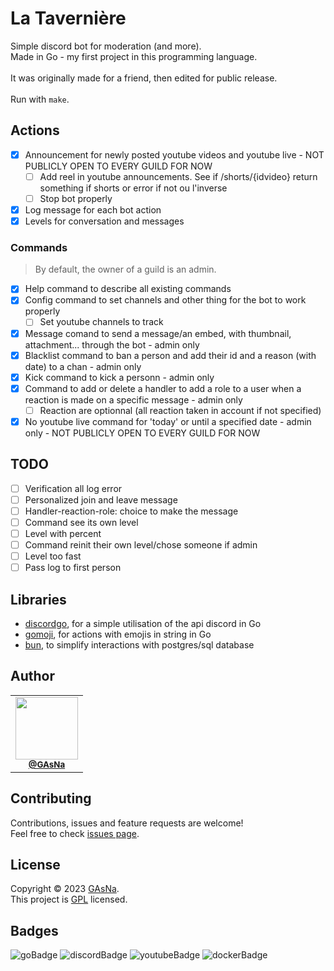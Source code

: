 # La Tavernière

Simple discord bot for moderation (and more).
<br />
Made in Go - my first project in this programming language.
<br /><br />
It was originally made for a friend, then edited for public release.
<br /><br />
Run with ```make```.

## Actions

- [x]  Announcement for newly posted youtube videos and youtube live - NOT PUBLICLY OPEN TO EVERY GUILD FOR NOW
    - [ ]  Add reel in youtube announcements. See if /shorts/{idvideo} return something if shorts or error if not ou l'inverse
    - [ ]  Stop bot properly
- [x]  Log message for each bot action
- [x]  Levels for conversation and messages

### Commands
>By default, the owner of a guild is an admin.

- [x]  Help command to describe all existing commands
- [x]  Config command to set channels and other thing for the bot to work properly
    - [ ]  Set youtube channels to track
- [x]  Message comand to send a message/an embed, with thumbnail, attachment... through the bot - admin only
- [x]  Blacklist command to ban a person and add their id and a reason (with date) to a chan - admin only
- [x]  Kick command to kick a personn - admin only
- [x]  Command to add or delete a handler to add a role to a user when a reaction is made on a specific message - admin only
    - [ ] Reaction are optionnal (all reaction taken in account if not specified)
- [x]  No youtube live command for 'today' or until a specified date - admin only - NOT PUBLICLY OPEN TO EVERY GUILD FOR NOW

## TODO
- [ ]  Verification all log error
- [ ]  Personalized join and leave message
- [ ]  Handler-reaction-role: choice to make the message
- [ ]  Command see its own level
- [ ]  Level with percent
- [ ]  Command reinit their own level/chose someone if admin
- [ ]  Level too fast
- [ ]  Pass log to first person

## Libraries
-  [discordgo](https://github.com/bwmarrin/discordgo), for a simple utilisation of the api discord in Go
-  [gomoji](https://github.com/forPelevin/gomoji), for actions with emojis in string in Go
-  [bun](https://github.com/uptrace/bun), to simplify interactions with postgres/sql database

## Author
<table>
  <tr>
    <td align="center">
      <a href="https://github.com/GAsNA">
        <img src="https://avatars.githubusercontent.com/u/58465901?v=4" width="100px;" alt=""/>
      </a>
      <br />
      <sub>
        <a href="https://github.com/GAsNA">
          <b>@GAsNa</b>
        </a>
        <br />
      </sub>
    </td>
  </tr>
</table>

## Contributing

Contributions, issues and feature requests are welcome!<br />Feel free to check [issues page](https://github.com/GAsNA/la-taverniere/issues).

## License

Copyright © 2023 [GAsNa](https://github.com/GAsNa).<br />
This project is [GPL](https://github.com/GAsNA/la-taverniere/blob/main/LICENSE) licensed.

## Badges
![goBadge](https://img.shields.io/badge/Go-00ADD8?style=for-the-badge&logo=go&logoColor=white)
![discordBadge](https://img.shields.io/badge/Discord-5865F2?style=for-the-badge&logo=discord&logoColor=white)
![youtubeBadge](https://img.shields.io/badge/YouTube-FF0000?style=for-the-badge&logo=youtube&logoColor=white)
![dockerBadge](https://img.shields.io/badge/Docker-2CA5E0?style=for-the-badge&logo=docker&logoColor=white)
